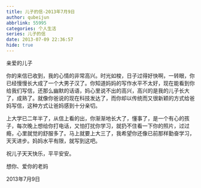 ```yaml
---
title: 儿子的信-2013年7月9日
author: qubeijun
abbrlink: 55995
categories: 个人生活
series: 儿子的信
date: 2013-07-09 22:36:57
hide: true
---
```

亲爱的儿子

你的来信已收到，我的心情的非常高兴。时光如梭，日子过得好快啊，一转眼，你已经慢慢长大成了一个大男子汉了。你知道妈妈的写作水平不太好，现在能看到你给我们写信，还那么幽默的话语，妈心里说不出的高兴，高兴的是我的儿子长大了，成熟了。就像你爸说的现在科技发达了，而你却以传统而又很新颖的方式给爸妈写信，这种方式让爸妈感到十分亲切。

上大学已二年半了，从信上看的出，你渐渐地长大了，懂事了，是一个有心的孩子，每次晚上想给你打电话，又怕打扰你学习，就扔不住看一下你的照片，过过瘾，心里就觉的舒服多了。马上就要上大三了，我希望你还像已前那样勤奋学习，天天进步。妈妈水平有限，就写到这吧。

祝儿子天天快乐，平平安安。

想你、爱你的老妈

2013年7月9日